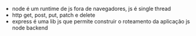 * node é um runtime de js fora de navegadores, js é single thread
* http get, post, put, patch e delete
* express é uma lib js que permite construir o roteamento da aplicação js node backend
